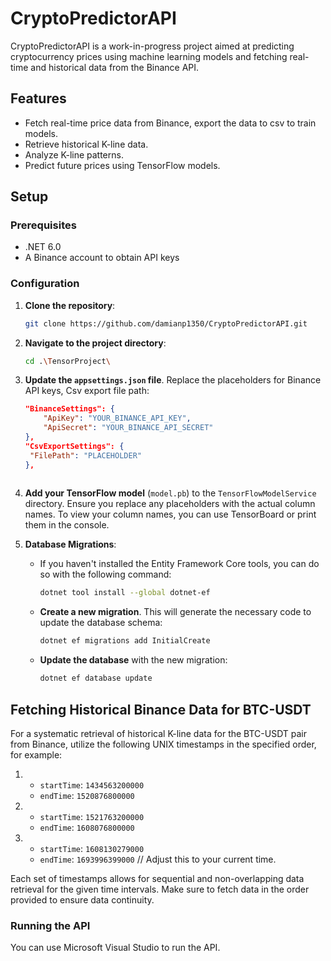 # CryptoPredictorAPI

CryptoPredictorAPI is a work-in-progress project aimed at predicting cryptocurrency prices using machine learning models and fetching real-time and historical data from the Binance API.

## Features

- Fetch real-time price data from Binance, export the data to csv to train models.
- Retrieve historical K-line data.
- Analyze K-line patterns.
- Predict future prices using TensorFlow models.

## Setup

### Prerequisites

- .NET 6.0
- A Binance account to obtain API keys

### Configuration

1. **Clone the repository**:
   ```bash
   git clone https://github.com/damianp1350/CryptoPredictorAPI.git
   ```

2. **Navigate to the project directory**:
   ```bash
   cd .\TensorProject\
   ```

3. **Update the `appsettings.json` file**. Replace the placeholders for Binance API keys, Csv export file path:
   ```json
   "BinanceSettings": {
       "ApiKey": "YOUR_BINANCE_API_KEY",
       "ApiSecret": "YOUR_BINANCE_API_SECRET"
   },
   "CsvExportSettings": {
    "FilePath": "PLACEHOLDER"
   },
  
   ```

4. **Add your TensorFlow model** (`model.pb`) to the `TensorFlowModelService` directory. Ensure you replace any placeholders with the actual column names. To view your column names, you can use TensorBoard or print them in the console.

5. **Database Migrations**:
   
   - If you haven't installed the Entity Framework Core tools, you can do so with the following command:
     ```bash
     dotnet tool install --global dotnet-ef
     ```

   - **Create a new migration**. This will generate the necessary code to update the database schema:
     ```bash
     dotnet ef migrations add InitialCreate
     ```

   - **Update the database** with the new migration:
     ```bash
     dotnet ef database update
     ```
## Fetching Historical Binance Data for BTC-USDT

For a systematic retrieval of historical K-line data for the BTC-USDT pair from Binance, utilize the following UNIX timestamps in the specified order, for example:

1. 
   - `startTime`: `1434563200000`
   - `endTime`: `1520876800000`

2. 
   - `startTime`: `1521763200000`
   - `endTime`: `1608076800000`

3. 
   - `startTime`: `1608130279000`
   - `endTime`: `1693996399000` // Adjust this to your current time.

Each set of timestamps allows for sequential and non-overlapping data retrieval for the given time intervals. Make sure to fetch data in the order provided to ensure data continuity.

### Running the API

You can use Microsoft Visual Studio to run the API.
